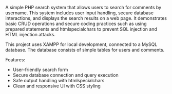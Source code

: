 A simple PHP search system that allows users to search for comments by username. This system includes user input handling, secure database interactions, and displays the search results on a web page. It demonstrates basic CRUD operations and secure coding practices such as using prepared statements and htmlspecialchars to prevent SQL injection and HTML injection attacks.

This project uses XAMPP for local development, connected to a MySQL database. The database consists of simple tables for users and comments.

Features:
- User-friendly search form
- Secure database connection and query execution
- Safe output handling with htmlspecialchars
- Clean and responsive UI with CSS styling


